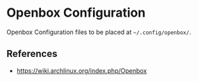 Openbox Configuration
=====================

Openbox Configuration files to be placed at `~/.config/openbox/`.

References
---------

* <https://wiki.archlinux.org/index.php/Openbox>
